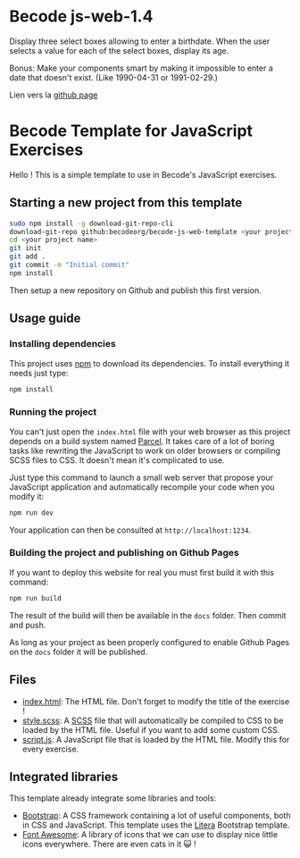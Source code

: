 # Becode js-web-1.4
Display three select boxes allowing to enter a birthdate. When the user selects a value for each of the select boxes, display its age.

Bonus: Make your components smart by making it impossible to enter a date that doesn't exist. (Like 1990-04-31 or 1991-02-29.)

Lien vers la [github page](https://matthieujasselette.github.io/js-web-1.4/)

# Becode Template for JavaScript Exercises

Hello ! This is a simple template to use in Becode's JavaScript exercises.

## Starting a new project from this template

```bash
sudo npm install -g download-git-repo-cli
download-git-repo github:becodeorg/becode-js-web-template <your project name>
cd <your project name>
git init
git add .
git commit -m "Initial commit"
npm install
```

Then setup a new repository on Github and publish this first version.

## Usage guide

### Installing dependencies

This project uses [npm](https://www.npmjs.com/) to download its dependencies. To install everything it needs just type:

```bash
npm install
```

### Running the project

You can't just open the `index.html` file with your web browser as this project depends on a build system named [Parcel](https://parceljs.org/). It takes care of a lot of boring tasks like rewriting the JavaScript to work on older browsers or compiling SCSS files to CSS. It doesn't mean it's complicated to use.

Just type this command to launch a small web server that propose your JavaScript application and automatically recompile your code when you modify it:

```bash
npm run dev
```

Your application can then be consulted at `http://localhost:1234`.

### Building the project and publishing on Github Pages

If you want to deploy this website for real you must first build it with this command:

```bash
npm run build
```

The result of the build will then be available in the `docs` folder. Then commit and push.

As long as your project as been properly configured to enable Github Pages on the `docs` folder it will be published.

## Files

* [index.html](./index.html): The HTML file. Don't forget to modify the title of the exercise !
* [style.scss](./style.scss): A [SCSS](https://sass-lang.com/) file that will automatically be compiled to CSS to be loaded by the HTML file. Useful if you want to add some custom CSS.
* [script.js](./script.js): A JavaScript file that is loaded by the HTML file. Modify this for every exercise.

## Integrated libraries

This template already integrate some libraries and tools:

* [Bootstrap](https://getbootstrap.com/): A CSS framework containing a lot of useful components, both in CSS and JavaScript. This template uses the [Litera](https://bootswatch.com/litera/) Bootstrap template.
* [Font Awesome](https://fontawesome.com/): A library of icons that we can use to display nice little icons everywhere. There are even cats in it :smiley_cat: !
